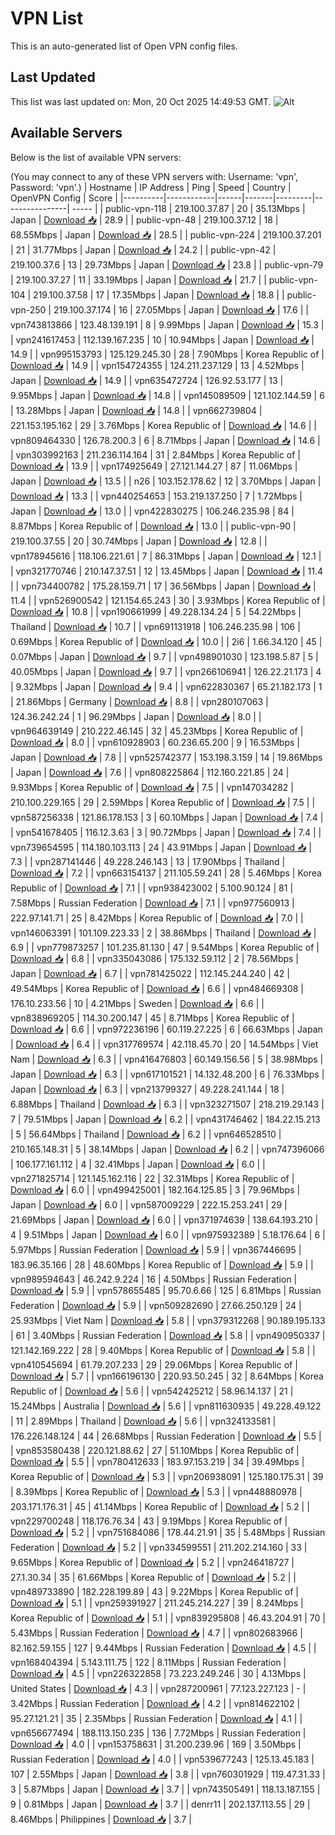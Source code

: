 # VPN List

This is an auto-generated list of Open VPN config files.

## Last Updated

This list was last updated on: Mon, 20 Oct 2025 14:49:53 GMT.
![Alt](https://repobeats.axiom.co/api/embed/186b98318ef1479477931607c1ad7d823f12451f.svg "Repobeats analytics image")

## Available Servers

Below is the list of available VPN servers:

(You may connect to any of these VPN servers with: Username: 'vpn', Password: 'vpn'.)
| Hostname | IP Address | Ping | Speed | Country | OpenVPN Config | Score |
|----------|------------|------|-------|---------|----------------| ----- |
| public-vpn-118 | 219.100.37.87 | 20 | 35.13Mbps | Japan | [Download 📥](./configs/server_0_JP.ovpn) | 28.9 |
| public-vpn-48 | 219.100.37.12 | 18 | 68.55Mbps | Japan | [Download 📥](./configs/server_1_JP.ovpn) | 28.5 |
| public-vpn-224 | 219.100.37.201 | 21 | 31.77Mbps | Japan | [Download 📥](./configs/server_2_JP.ovpn) | 24.2 |
| public-vpn-42 | 219.100.37.6 | 13 | 29.73Mbps | Japan | [Download 📥](./configs/server_3_JP.ovpn) | 23.8 |
| public-vpn-79 | 219.100.37.27 | 11 | 33.19Mbps | Japan | [Download 📥](./configs/server_4_JP.ovpn) | 21.7 |
| public-vpn-104 | 219.100.37.58 | 17 | 17.35Mbps | Japan | [Download 📥](./configs/server_5_JP.ovpn) | 18.8 |
| public-vpn-250 | 219.100.37.174 | 16 | 27.05Mbps | Japan | [Download 📥](./configs/server_6_JP.ovpn) | 17.6 |
| vpn743813866 | 123.48.139.191 | 8 | 9.99Mbps | Japan | [Download 📥](./configs/server_7_JP.ovpn) | 15.3 |
| vpn241617453 | 112.139.167.235 | 10 | 10.94Mbps | Japan | [Download 📥](./configs/server_8_JP.ovpn) | 14.9 |
| vpn995153793 | 125.129.245.30 | 28 | 7.90Mbps | Korea Republic of | [Download 📥](./configs/server_9_KR.ovpn) | 14.9 |
| vpn154724355 | 124.211.237.129 | 13 | 4.52Mbps | Japan | [Download 📥](./configs/server_10_JP.ovpn) | 14.9 |
| vpn635472724 | 126.92.53.177 | 13 | 9.95Mbps | Japan | [Download 📥](./configs/server_11_JP.ovpn) | 14.8 |
| vpn145089509 | 121.102.144.59 | 6 | 13.28Mbps | Japan | [Download 📥](./configs/server_12_JP.ovpn) | 14.8 |
| vpn662739804 | 221.153.195.162 | 29 | 3.76Mbps | Korea Republic of | [Download 📥](./configs/server_13_KR.ovpn) | 14.6 |
| vpn809464330 | 126.78.200.3 | 6 | 8.71Mbps | Japan | [Download 📥](./configs/server_14_JP.ovpn) | 14.6 |
| vpn303992163 | 211.236.114.164 | 31 | 2.84Mbps | Korea Republic of | [Download 📥](./configs/server_15_KR.ovpn) | 13.9 |
| vpn174925649 | 27.121.144.27 | 87 | 11.06Mbps | Japan | [Download 📥](./configs/server_16_JP.ovpn) | 13.5 |
| n26 | 103.152.178.62 | 12 | 3.70Mbps | Japan | [Download 📥](./configs/server_17_JP.ovpn) | 13.3 |
| vpn440254653 | 153.219.137.250 | 7 | 1.72Mbps | Japan | [Download 📥](./configs/server_18_JP.ovpn) | 13.0 |
| vpn422830275 | 106.246.235.98 | 84 | 8.87Mbps | Korea Republic of | [Download 📥](./configs/server_19_KR.ovpn) | 13.0 |
| public-vpn-90 | 219.100.37.55 | 20 | 30.74Mbps | Japan | [Download 📥](./configs/server_20_JP.ovpn) | 12.8 |
| vpn178945616 | 118.106.221.61 | 7 | 86.31Mbps | Japan | [Download 📥](./configs/server_21_JP.ovpn) | 12.1 |
| vpn321770746 | 210.147.37.51 | 12 | 13.45Mbps | Japan | [Download 📥](./configs/server_22_JP.ovpn) | 11.4 |
| vpn734400782 | 175.28.159.71 | 17 | 36.56Mbps | Japan | [Download 📥](./configs/server_23_JP.ovpn) | 11.4 |
| vpn526900542 | 121.154.65.243 | 30 | 3.93Mbps | Korea Republic of | [Download 📥](./configs/server_24_KR.ovpn) | 10.8 |
| vpn190661999 | 49.228.134.24 | 5 | 54.22Mbps | Thailand | [Download 📥](./configs/server_25_TH.ovpn) | 10.7 |
| vpn691131918 | 106.246.235.98 | 106 | 0.69Mbps | Korea Republic of | [Download 📥](./configs/server_26_KR.ovpn) | 10.0 |
| 2i6 | 1.66.34.120 | 45 | 0.07Mbps | Japan | [Download 📥](./configs/server_27_JP.ovpn) | 9.7 |
| vpn498901030 | 123.198.5.87 | 5 | 40.05Mbps | Japan | [Download 📥](./configs/server_28_JP.ovpn) | 9.7 |
| vpn266106941 | 126.22.21.173 | 4 | 9.32Mbps | Japan | [Download 📥](./configs/server_29_JP.ovpn) | 9.4 |
| vpn622830367 | 65.21.182.173 | 1 | 21.86Mbps | Germany | [Download 📥](./configs/server_30_DE.ovpn) | 8.8 |
| vpn280107063 | 124.36.242.24 | 1 | 96.29Mbps | Japan | [Download 📥](./configs/server_31_JP.ovpn) | 8.0 |
| vpn964639149 | 210.222.46.145 | 32 | 45.23Mbps | Korea Republic of | [Download 📥](./configs/server_32_KR.ovpn) | 8.0 |
| vpn610928903 | 60.236.65.200 | 9 | 16.53Mbps | Japan | [Download 📥](./configs/server_33_JP.ovpn) | 7.8 |
| vpn525742377 | 153.198.3.159 | 14 | 19.86Mbps | Japan | [Download 📥](./configs/server_34_JP.ovpn) | 7.6 |
| vpn808225864 | 112.160.221.85 | 24 | 9.93Mbps | Korea Republic of | [Download 📥](./configs/server_35_KR.ovpn) | 7.5 |
| vpn147034282 | 210.100.229.165 | 29 | 2.59Mbps | Korea Republic of | [Download 📥](./configs/server_36_KR.ovpn) | 7.5 |
| vpn587256338 | 121.86.178.153 | 3 | 60.10Mbps | Japan | [Download 📥](./configs/server_37_JP.ovpn) | 7.4 |
| vpn541678405 | 116.12.3.63 | 3 | 90.72Mbps | Japan | [Download 📥](./configs/server_38_JP.ovpn) | 7.4 |
| vpn739654595 | 114.180.103.113 | 24 | 43.91Mbps | Japan | [Download 📥](./configs/server_39_JP.ovpn) | 7.3 |
| vpn287141446 | 49.228.246.143 | 13 | 17.90Mbps | Thailand | [Download 📥](./configs/server_40_TH.ovpn) | 7.2 |
| vpn663154137 | 211.105.59.241 | 28 | 5.46Mbps | Korea Republic of | [Download 📥](./configs/server_41_KR.ovpn) | 7.1 |
| vpn938423002 | 5.100.90.124 | 81 | 7.58Mbps | Russian Federation | [Download 📥](./configs/server_42_RU.ovpn) | 7.1 |
| vpn977560913 | 222.97.141.71 | 25 | 8.42Mbps | Korea Republic of | [Download 📥](./configs/server_43_KR.ovpn) | 7.0 |
| vpn146063391 | 101.109.223.33 | 2 | 38.86Mbps | Thailand | [Download 📥](./configs/server_44_TH.ovpn) | 6.9 |
| vpn779873257 | 101.235.81.130 | 47 | 9.54Mbps | Korea Republic of | [Download 📥](./configs/server_45_KR.ovpn) | 6.8 |
| vpn335043086 | 175.132.59.112 | 2 | 78.56Mbps | Japan | [Download 📥](./configs/server_46_JP.ovpn) | 6.7 |
| vpn781425022 | 112.145.244.240 | 42 | 49.54Mbps | Korea Republic of | [Download 📥](./configs/server_47_KR.ovpn) | 6.6 |
| vpn484669308 | 176.10.233.56 | 10 | 4.21Mbps | Sweden | [Download 📥](./configs/server_48_SE.ovpn) | 6.6 |
| vpn838969205 | 114.30.200.147 | 45 | 8.71Mbps | Korea Republic of | [Download 📥](./configs/server_49_KR.ovpn) | 6.6 |
| vpn972236196 | 60.119.27.225 | 6 | 66.63Mbps | Japan | [Download 📥](./configs/server_50_JP.ovpn) | 6.4 |
| vpn317769574 | 42.118.45.70 | 20 | 14.54Mbps | Viet Nam | [Download 📥](./configs/server_51_VN.ovpn) | 6.3 |
| vpn416476803 | 60.149.156.56 | 5 | 38.98Mbps | Japan | [Download 📥](./configs/server_52_JP.ovpn) | 6.3 |
| vpn617101521 | 14.132.48.200 | 6 | 76.33Mbps | Japan | [Download 📥](./configs/server_53_JP.ovpn) | 6.3 |
| vpn213799327 | 49.228.241.144 | 18 | 6.88Mbps | Thailand | [Download 📥](./configs/server_54_TH.ovpn) | 6.3 |
| vpn323271507 | 218.219.29.143 | 7 | 79.51Mbps | Japan | [Download 📥](./configs/server_55_JP.ovpn) | 6.2 |
| vpn431746462 | 184.22.15.213 | 5 | 56.64Mbps | Thailand | [Download 📥](./configs/server_56_TH.ovpn) | 6.2 |
| vpn646528510 | 210.165.148.31 | 5 | 38.14Mbps | Japan | [Download 📥](./configs/server_57_JP.ovpn) | 6.2 |
| vpn747396066 | 106.177.161.112 | 4 | 32.41Mbps | Japan | [Download 📥](./configs/server_58_JP.ovpn) | 6.0 |
| vpn271825714 | 121.145.162.116 | 22 | 32.31Mbps | Korea Republic of | [Download 📥](./configs/server_59_KR.ovpn) | 6.0 |
| vpn499425001 | 182.164.125.85 | 3 | 79.96Mbps | Japan | [Download 📥](./configs/server_60_JP.ovpn) | 6.0 |
| vpn587009229 | 222.15.253.241 | 29 | 21.69Mbps | Japan | [Download 📥](./configs/server_61_JP.ovpn) | 6.0 |
| vpn371974639 | 138.64.193.210 | 4 | 9.51Mbps | Japan | [Download 📥](./configs/server_62_JP.ovpn) | 6.0 |
| vpn975932389 | 5.18.176.64 | 6 | 5.97Mbps | Russian Federation | [Download 📥](./configs/server_63_RU.ovpn) | 5.9 |
| vpn367446695 | 183.96.35.166 | 28 | 48.60Mbps | Korea Republic of | [Download 📥](./configs/server_64_KR.ovpn) | 5.9 |
| vpn989594643 | 46.242.9.224 | 16 | 4.50Mbps | Russian Federation | [Download 📥](./configs/server_65_RU.ovpn) | 5.9 |
| vpn578655485 | 95.70.6.66 | 125 | 6.81Mbps | Russian Federation | [Download 📥](./configs/server_66_RU.ovpn) | 5.9 |
| vpn509282690 | 27.66.250.129 | 24 | 25.93Mbps | Viet Nam | [Download 📥](./configs/server_67_VN.ovpn) | 5.8 |
| vpn379312268 | 90.189.195.133 | 61 | 3.40Mbps | Russian Federation | [Download 📥](./configs/server_68_RU.ovpn) | 5.8 |
| vpn490950337 | 121.142.169.222 | 28 | 9.40Mbps | Korea Republic of | [Download 📥](./configs/server_69_KR.ovpn) | 5.8 |
| vpn410545694 | 61.79.207.233 | 29 | 29.06Mbps | Korea Republic of | [Download 📥](./configs/server_70_KR.ovpn) | 5.7 |
| vpn166196130 | 220.93.50.245 | 32 | 8.64Mbps | Korea Republic of | [Download 📥](./configs/server_71_KR.ovpn) | 5.6 |
| vpn542425212 | 58.96.14.137 | 21 | 15.24Mbps | Australia | [Download 📥](./configs/server_72_AU.ovpn) | 5.6 |
| vpn811630935 | 49.228.49.122 | 11 | 2.89Mbps | Thailand | [Download 📥](./configs/server_73_TH.ovpn) | 5.6 |
| vpn324133581 | 176.226.148.124 | 44 | 26.68Mbps | Russian Federation | [Download 📥](./configs/server_74_RU.ovpn) | 5.5 |
| vpn853580438 | 220.121.88.62 | 27 | 51.10Mbps | Korea Republic of | [Download 📥](./configs/server_75_KR.ovpn) | 5.5 |
| vpn780412633 | 183.97.153.219 | 34 | 39.49Mbps | Korea Republic of | [Download 📥](./configs/server_76_KR.ovpn) | 5.3 |
| vpn206938091 | 125.180.175.31 | 39 | 8.39Mbps | Korea Republic of | [Download 📥](./configs/server_77_KR.ovpn) | 5.3 |
| vpn448880978 | 203.171.176.31 | 45 | 41.14Mbps | Korea Republic of | [Download 📥](./configs/server_78_KR.ovpn) | 5.2 |
| vpn229700248 | 118.176.76.34 | 43 | 9.19Mbps | Korea Republic of | [Download 📥](./configs/server_79_KR.ovpn) | 5.2 |
| vpn751684086 | 178.44.21.91 | 35 | 5.48Mbps | Russian Federation | [Download 📥](./configs/server_80_RU.ovpn) | 5.2 |
| vpn334599551 | 211.202.214.160 | 33 | 9.65Mbps | Korea Republic of | [Download 📥](./configs/server_81_KR.ovpn) | 5.2 |
| vpn246418727 | 27.1.30.34 | 35 | 61.66Mbps | Korea Republic of | [Download 📥](./configs/server_82_KR.ovpn) | 5.2 |
| vpn489733890 | 182.228.199.89 | 43 | 9.22Mbps | Korea Republic of | [Download 📥](./configs/server_83_KR.ovpn) | 5.1 |
| vpn259391927 | 211.245.214.227 | 39 | 8.24Mbps | Korea Republic of | [Download 📥](./configs/server_84_KR.ovpn) | 5.1 |
| vpn839295808 | 46.43.204.91 | 70 | 5.43Mbps | Russian Federation | [Download 📥](./configs/server_85_RU.ovpn) | 4.7 |
| vpn802683966 | 82.162.59.155 | 127 | 9.44Mbps | Russian Federation | [Download 📥](./configs/server_86_RU.ovpn) | 4.5 |
| vpn168404394 | 5.143.111.75 | 122 | 8.11Mbps | Russian Federation | [Download 📥](./configs/server_87_RU.ovpn) | 4.5 |
| vpn226322858 | 73.223.249.246 | 30 | 4.13Mbps | United States | [Download 📥](./configs/server_88_US.ovpn) | 4.3 |
| vpn287200961 | 77.123.227.123 | - | 3.42Mbps | Russian Federation | [Download 📥](./configs/server_89_RU.ovpn) | 4.2 |
| vpn814622102 | 95.27.121.21 | 35 | 2.35Mbps | Russian Federation | [Download 📥](./configs/server_90_RU.ovpn) | 4.1 |
| vpn656677494 | 188.113.150.235 | 136 | 7.72Mbps | Russian Federation | [Download 📥](./configs/server_91_RU.ovpn) | 4.0 |
| vpn153758631 | 31.200.239.96 | 169 | 3.50Mbps | Russian Federation | [Download 📥](./configs/server_92_RU.ovpn) | 4.0 |
| vpn539677243 | 125.13.45.183 | 107 | 2.55Mbps | Japan | [Download 📥](./configs/server_93_JP.ovpn) | 3.8 |
| vpn760301929 | 119.47.31.33 | 3 | 5.87Mbps | Japan | [Download 📥](./configs/server_94_JP.ovpn) | 3.7 |
| vpn743505491 | 118.13.187.155 | 9 | 0.81Mbps | Japan | [Download 📥](./configs/server_95_JP.ovpn) | 3.7 |
| denrr11 | 202.137.113.55 | 29 | 8.46Mbps | Philippines | [Download 📥](./configs/server_96_PH.ovpn) | 3.7 |
